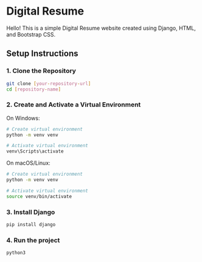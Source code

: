 # Digital Resume

Hello! This is a simple Digital Resume website created using Django, HTML, and Bootstrap CSS.

## Setup Instructions

### 1. Clone the Repository
```bash
git clone [your-repository-url]
cd [repository-name]
```
### 2. Create and Activate a Virtual Environment
On Windows:
```bash
# Create virtual environment
python -m venv venv

# Activate virtual environment
venv\Scripts\activate
```
On macOS/Linux:
```bash
# Create virtual environment
python -m venv venv

# Activate virtual environment
source venv/bin/activate
```

### 3. Install Django
```bash
pip install django
```

### 4. Run the project
```bash
python3
```

